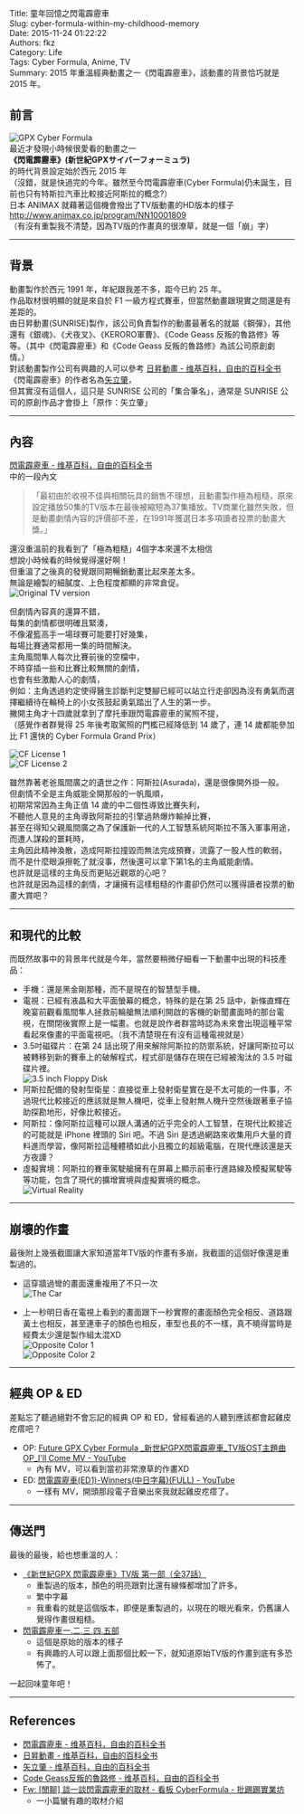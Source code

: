 Title: 童年回憶之閃電霹靂車  
Slug: cyber-formula-within-my-childhood-memory  
Date: 2015-11-24 01:22:22  
Authors: fkz  
Category: Life  
Tags: Cyber Formula, Anime, TV  
Summary: 2015 年重溫經典動畫之一《閃電霹靂車》，該動畫的背景恰巧就是 2015 年。  
  
  
## 前言  
  
![GPX Cyber Formula](/files/cyber-formula-within-my-childhood-memory/gpx_cyber_formula.png)  
最近才發現小時候很愛看的動畫之一  
**《閃電霹靂車》(新世紀GPXサイバーフォーミュラ)**  
 的時代背景設定始於西元 2015 年  
（沒錯，就是快過完的今年。雖然至今閃電霹靂車(Cyber Formula)仍未誕生，目前也只有特斯拉汽車比較接近阿斯拉的概念?）  
日本 ANIMAX 就藉著這個機會撥出了TV版動畫的HD版本的樣子  
<http://www.animax.co.jp/program/NN10001809>  
（有沒有重製我不清楚，因為TV版的作畫真的很潦草，就是一個「崩」字）  
  
---  
  
## 背景  
  
動畫製作於西元 1991 年，年紀跟我差不多，距今已約 25 年。  
作品取材很明顯的就是來自於 F1 一級方程式賽車，但當然動畫跟現實之間還是有差距的。  
由日昇動畫(SUNRISE)製作，該公司負責製作的動畫最著名的就屬《鋼彈》，其他還有《銀魂》、《犬夜叉》、《KERORO軍曹》、《Code Geass 反叛的魯路修》等等。（其中《閃電霹靂車》和《Code Geass 反叛的魯路修》為該公司原創劇情。）  
對該動畫製作公司有興趣的人可以參考 [日昇動畫 - 维基百科，自由的百科全书](https://zh.wikipedia.org/wiki/%E6%97%A5%E6%98%87%E5%8B%95%E7%95%AB)  
《閃電霹靂車》的作者名為[矢立肇](https://zh.wikipedia.org/wiki/%E7%9F%A2%E7%AB%8B%E8%82%87)，  
但其實沒有這個人，這只是 SUNRISE 公司的「集合筆名」，通常是 SUNRISE 公司的原創作品才會掛上「原作：矢立肇」  
  
---  
  
## 內容  
  
[閃電霹靂車 - 维基百科，自由的百科全书](https://zh.wikipedia.org/wiki/%E9%96%83%E9%9B%BB%E9%9C%B9%E9%9D%82%E8%BB%8A)  
中的一段內文  
  
> 「最初由於收視不佳與相關玩具的銷售不理想，且動畫製作極為粗糙，原來設定播放50集的TV版本在最後被縮短為37集播放。TV商業化雖然失敗，但是動畫劇情內容的評價卻不差，在1991年獲選日本多項讀者投票的動畫大獎。」  
  
還沒重溫前的我看到了「極為粗糙」4個字本來還不太相信  
想說小時候看的時候覺得還好啊！  
但重溫了之後真的發覺跟同期暢銷動畫比起來差太多。  
無論是繪製的細膩度、上色程度都顯的非常倉促。  
![Original TV version](/files/cyber-formula-within-my-childhood-memory/original_tv_version.png)  
  
但劇情內容真的還算不錯，  
每集的劇情都很明確且緊湊，  
不像灌籃高手一場球賽可能要打好幾集，  
每場比賽通常都用一集的時間解決。  
主角風間隼人每次比賽前後的空檔中，  
不時穿插一些和比賽比較無關的劇情，  
也會有些激勵人心的劇情，  
例如：主角透過約定使得醫生診斷判定雙腳已經可以站立行走卻因為沒有勇氣而選擇繼續待在輪椅上的小女孩鼓起勇氣踏出了人生的第一步。  
撇開主角才十四歲就拿到了摩托車跟閃電霹靂車的駕照不提，  
（感覺作者群覺得 25 年後考取駕照的門檻已經降低到 14 歲了，連 14 歲都能參加比 F1 還快的 Cyber Formula Grand Prix）  
  
![CF License 1](/files/cyber-formula-within-my-childhood-memory/cf_license_1.png)  
![CF License 2](/files/cyber-formula-within-my-childhood-memory/cf_license_2.png)  
  
雖然靠著老爸風間廣之的遺世之作：阿斯拉(Asurada)，還是很像開外掛一般。  
但劇情不全是主角威能全開那般的一帆風順，  
初期常常因為主角正值 14 歲的中二個性導致比賽失利，  
不聽他人意見的主角導致阿斯拉的引擎過熱爆炸輸掉比賽，  
甚至在得知父親風間廣之為了保護新一代的人工智慧系統阿斯拉不落入軍事用途，而遭人謀殺的噩耗時，  
主角因此精神渙散，造成阿斯拉撞毀而無法完成預賽，流露了一股人性的軟弱，  
而不是什麼眼淚擦乾了就沒事，然後還可以拿下第1名的主角威能劇情。  
也許就是這樣的主角反而更貼近觀眾的心吧？  
也許就是因為這樣的劇情，才讓擁有這樣粗糙的作畫卻仍然可以獲得讀者投票的動畫大賞吧？  
  
---  
  
## 和現代的比較  
  
而既然故事中的背景年代就是今年，當然要稍微仔細看一下動畫中出現的科技產品：  
  
+ 手機：還是黑金剛那種，而不是現在的智慧型手機。  
+ 電視：已經有液晶和大平面螢幕的概念，特殊的是在第 25 話中，新條直輝在晚宴前觀看風間隼人拯救前輪艙無法順利開啟的客機的新聞畫面時的那台電視，在關閉後實際上是一幅畫。也就是說作者群當時認為未來會出現這種平常看起來像畫的平面電視吧。（我不清楚現在有沒有這種電視就是）  
+ 3.5吋磁碟片：在第 24 話出現了用來解除阿斯拉的防禦系統，好讓阿斯拉可以被轉移到新的賽車上的破解程式，程式卻是儲存在現在已經被淘汰的 3.5 吋磁碟片裡。  
![3.5 inch Floppy Disk](/files/cyber-formula-within-my-childhood-memory/3.5fd.png)  
+ 阿斯拉配備的發射型衛星：直接從車上發射衛星實在是不太可能的一件事，不過現代比較接近的應該就是無人機吧，從車上發射無人機升空然後跟著車子協助探勘地形，好像比較接近。  
+ 阿斯拉：像阿斯拉這種可以跟人溝通的近乎完全的人工智慧，在現代比較接近的可能就是 iPhone 裡頭的 Siri 吧。不過 Siri 是透過網路來收集用戶大量的資料進而學習，像阿斯拉這種體積如此小且獨立的超級電腦，在現代應該還是天方夜譚？  
+ 虛擬實境：阿斯拉的賽車駕駛艙擁有在屏幕上顯示前車行進路線及模擬駕駛等等功能，包含了現代的擴增實境與虛擬實境的概念。  
![Virtual Reality](/files/cyber-formula-within-my-childhood-memory/vr.png)  
  
---  
  
## 崩壞的作畫  
  
最後附上幾張截圖讓大家知道當年TV版的作畫有多崩，我截圖的這個好像還是重製過的。  
  
+ 這穿牆過彎的畫面還重複用了不只一次  
![The Car](/files/cyber-formula-within-my-childhood-memory/the_car.png)  
  
+ 上一秒明日香在電視上看到的畫面跟下一秒實際的畫面顏色完全相反、道路跟黃土也相反，甚至連車子的顏色也相反，車型也長的不一樣，真不曉得當時是經費太少還是製作組太混XD  
![Opposite Color 1](/files/cyber-formula-within-my-childhood-memory/opposite_color_1.png)  
![Opposite Color 2](/files/cyber-formula-within-my-childhood-memory/opposite_color_2.png)  
  
---  
  
## 經典 OP & ED  
  
差點忘了聽過絕對不會忘記的經典 OP 和 ED，曾經看過的人聽到應該都會起雞皮疙瘩吧？  
  
+ OP: [Future GPX Cyber Formula _新世紀GPX閃電霹靂車_TV版OST主題曲OP_I'll Come MV - YouTube](https://www.youtube.com/watch?v=HXcBHUQhPKI)  
	+ 內有 MV，可以看到當初非常潦草的作畫XD  
+ ED: [閃電霹靂車(ED1)-Winners(中日字幕)(FULL) - YouTube](https://www.youtube.com/watch?v=R52lQXLoHo8)  
	+ 一樣有 MV，開頭那段電子音樂出來我就起雞皮疙瘩了。  
  
---  
  
## 傳送門  
  
最後的最後，給也想重溫的人：  
  
+ [《新世紀GPX 閃電霹靂車》TV版 第一部（全37話）](https://www.youtube.com/playlist?list=PLRPZTUPjwo5YnyZlDrLOUn8U6iIyy1l20)  
	+ 重製過的版本，顏色的明亮跟對比還有線條都增加了許多。  
	+ 繁中字幕  
	+ 我重看的就是這個版本，即便是重製過的，以現在的眼光看來，仍舊讓人覺得作畫很粗糙。  
+ [閃電霹靂車一.二.三.四.五部 ](https://www.youtube.com/playlist?list=PLiDy-ZkVzVfda_TXVIAHuXvAMjl7hvt3B)  
	+ 這個是原始的版本的樣子  
	+ 有興趣的人可以跟上面那個比較一下，就知道原始TV版的作畫到底有多恐怖了。  
  
一起回味童年吧！  
  
---  
  
## References  
  
+ [閃電霹靂車 - 维基百科，自由的百科全书](https://zh.wikipedia.org/wiki/%E9%96%83%E9%9B%BB%E9%9C%B9%E9%9D%82%E8%BB%8A)  
+ [日昇動畫 - 维基百科，自由的百科全书](https://zh.wikipedia.org/wiki/%E6%97%A5%E6%98%87%E5%8B%95%E7%95%AB)  
+ [矢立肇 - 维基百科，自由的百科全书](https://zh.wikipedia.org/wiki/%E7%9F%A2%E7%AB%8B%E8%82%87)  
+ [Code Geass反叛的魯路修 - 维基百科，自由的百科全书](https://zh.wikipedia.org/wiki/Code_Geass%E5%8F%8D%E5%8F%9B%E7%9A%84%E9%AD%AF%E8%B7%AF%E4%BF%AE)  
+ [Fw: [閒聊] 談一談閃電霹靂車的取材 - 看板 CyberFormula - 批踢踢實業坊](https://www.ptt.cc/bbs/CyberFormula/M.1444734993.A.C6E.html)  
	+ 一小篇蠻有趣的取材介紹  
